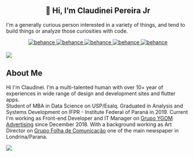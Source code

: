 ## <div align="center">👋 Hi, I’m Claudinei Pereira Jr</div>
I'm a generally curious person interested in a variety of things, and tend to build things or analyze those curiosities with code.

<div align="center">
<a href="https://behance.net/claupereirajr" target="_blank">
<img src="https://img.shields.io/badge/Behance-1769ff?logo=behance&logoColor=white" alt=behance style="margin-bottom: 5px;" />
</a>
<a href="https://discord.gg/Datsukero" target="_blank">
<img src="https://img.shields.io/badge/Discord-%237289DA.svg?logo=discord&logoColor=white" alt=behance style="margin-bottom: 5px;" />
</a>
<a href="https://facebook.com/claudineijr.dev" target="_blank">
<img src="https://img.shields.io/badge/Facebook-%231877F2.svg?logo=Facebook&logoColor=white" alt=behance style="margin-bottom: 5px;" />
</a>  
<a href="https://instagram.com/claudineijr.dev" target="_blank">
<img src="https://img.shields.io/badge/Instagram-%23E4405F.svg?logo=Instagram&logoColor=white" alt=behance style="margin-bottom: 5px;" />
</a>
<a href="https://linkedin.com/in/claupereirajr/" target="_blank">
<img src="https://img.shields.io/badge/LinkedIn-%230077B5.svg?logo=linkedin&logoColor=white" alt=behance style="margin-bottom: 5px;" />
</a>
</div>

![](https://github-readme-stats.vercel.app/api?username=claupereirajr&theme=tokyonight&hide_border=true&include_all_commits=false&count_private=false&hide=prs)<br/>

## About Me
Hi I'm Claudinei. I'm a multi-talented human with over 10+ year of experiences in wide range of design and development sites and flutter apps.<br/>
Student of MBA in Data Science on USP/Esalq. Graduated in Analysis and Systems Development on IFPR - Institute Federal of Paraná in 2019.
Current I'm working as Front-end Developer and IT Manager on [Grupo YGOM Advertising](https://grupoygom.com.br/) since December 2018.
With a background working as Art Director on [Grupo Folha de Comunicação](https://www.folhadelondrina.com.br/grupofolha) one of the main newspaper in Londrina/Parana.

![](https://github-readme-stats.vercel.app/api/top-langs/?username=claupereirajr&theme=tokyonight&hide_border=true&include_all_commits=false&count_private=false&layout=compact)
